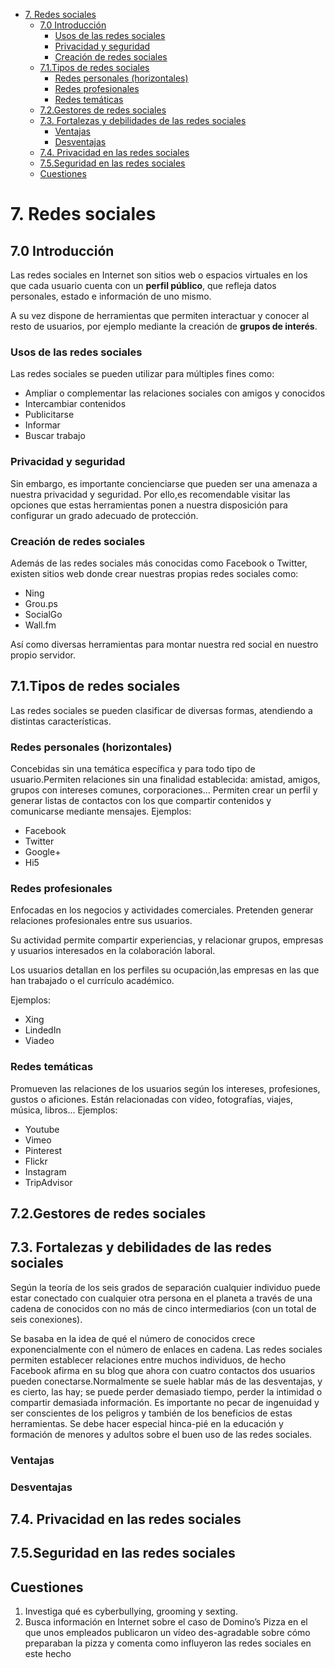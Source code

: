 - [7. Redes sociales](#7-redes-sociales)
  - [7.0 Introducción](#70-introducci%c3%b3n)
    - [Usos de las redes sociales](#usos-de-las-redes-sociales)
    - [Privacidad y seguridad](#privacidad-y-seguridad)
    - [Creación de redes sociales](#creaci%c3%b3n-de-redes-sociales)
  - [7.1.Tipos de redes sociales](#71tipos-de-redes-sociales)
    - [Redes personales (horizontales)](#redes-personales-horizontales)
    - [Redes profesionales](#redes-profesionales)
    - [Redes temáticas](#redes-tem%c3%a1ticas)
  - [7.2.Gestores de redes sociales](#72gestores-de-redes-sociales)
  - [7.3. Fortalezas y debilidades de las redes sociales](#73-fortalezas-y-debilidades-de-las-redes-sociales)
    - [Ventajas](#ventajas)
    - [Desventajas](#desventajas)
  - [7.4. Privacidad en las redes sociales](#74-privacidad-en-las-redes-sociales)
  - [7.5.Seguridad en las redes sociales](#75seguridad-en-las-redes-sociales)
  - [Cuestiones](#cuestiones)

# 7. Redes sociales

## 7.0 Introducción

Las redes sociales en Internet son sitios web o espacios virtuales en los que cada usuario cuenta con un **perfil público**, que refleja datos personales, estado e información de uno mismo.

A su vez dispone de herramientas que permiten interactuar y conocer al resto de usuarios, por ejemplo mediante la creación de **grupos de interés**.

### Usos de las redes sociales

Las redes sociales se pueden utilizar para múltiples fines como:

- Ampliar o complementar las relaciones sociales con amigos y conocidos
- Intercambiar contenidos
- Publicitarse
- Informar
- Buscar trabajo

### Privacidad y seguridad

Sin embargo, es importante concienciarse que pueden ser una amenaza a nuestra privacidad y seguridad. Por ello,es recomendable visitar las opciones que estas herramientas ponen a nuestra disposición para configurar un grado adecuado de protección.

### Creación de redes sociales

Además de las redes sociales más conocidas como Facebook o Twitter, existen sitios web donde crear nuestras propias redes sociales como:

- Ning
- Grou.ps
- SocialGo
- Wall.fm

Así como diversas herramientas para montar nuestra red social en nuestro propio servidor.

## 7.1.Tipos de redes sociales

Las redes sociales se pueden clasificar de diversas formas, atendiendo a distintas características.

### Redes personales (horizontales)

Concebidas sin una temática específica y para todo tipo de usuario.Permiten relaciones sin una finalidad establecida: amistad, amigos, grupos con intereses comunes, corporaciones... Permiten crear un perfil y generar listas de contactos con los que compartir contenidos y comunicarse mediante mensajes. Ejemplos: 

- Facebook
- Twitter
- Google+
- Hi5

### Redes profesionales

Enfocadas en los negocios y actividades comerciales. Pretenden generar relaciones profesionales entre sus usuarios.

Su actividad permite compartir experiencias, y relacionar grupos, empresas y usuarios interesados en la colaboración laboral.

Los usuarios detallan en los perfiles su ocupación,las empresas en las que han trabajado o el currículo académico.

Ejemplos:

- Xing
- LindedIn
- Viadeo

### Redes temáticas

Promueven las relaciones de los usuarios según los intereses, profesiones, gustos o aficiones. Están relacionadas con vídeo, fotografías, viajes, música, libros... Ejemplos:

- Youtube
- Vimeo
- Pinterest
- Flickr
- Instagram
- TripAdvisor

## 7.2.Gestores de redes sociales



## 7.3. Fortalezas y debilidades de las redes sociales

Según la teoría de los seis grados de separación cualquier individuo puede estar conectado con cualquier otra persona en el planeta a través de una cadena de conocidos con no más de cinco intermediarios (con un total de seis conexiones).

Se basaba en la idea de qué el número de conocidos crece exponencialmente con el número de enlaces en cadena. Las redes sociales permiten establecer relaciones entre muchos individuos, de hecho Facebook afirma en su blog que ahora con cuatro contactos dos usuarios pueden conectarse.Normalmente se suele hablar más de las desventajas, y es cierto, las hay; se puede perder demasiado tiempo, perder la intimidad o compartir demasiada información. Es importante no pecar de ingenuidad y ser conscientes de los peligros y también de los beneficios de estas herramientas. Se debe hacer especial hinca-pié en la educación y formación de menores y adultos sobre el buen uso de las redes sociales.

### Ventajas



### Desventajas



## 7.4. Privacidad en las redes sociales



## 7.5.Seguridad en las redes sociales



## Cuestiones

1. Investiga qué es cyberbullying, grooming y sexting.
2. Busca información en Internet sobre el caso de Domino’s Pizza en el que unos empleados publicaron un vídeo des-agradable sobre cómo preparaban la pizza y comenta como influyeron las redes sociales en este hecho